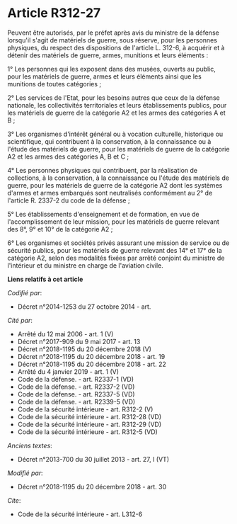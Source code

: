 # Article R312-27

Peuvent être autorisés, par le préfet après avis du ministre de la défense lorsqu'il s'agit de matériels de guerre, sous
réserve, pour les personnes physiques, du respect des dispositions de l'article L. 312-6, à acquérir et à détenir des
matériels de guerre, armes, munitions et leurs éléments :

1° Les personnes qui les exposent dans des musées, ouverts au public, pour les matériels de guerre, armes et leurs éléments
ainsi que les munitions de toutes catégories ;

2° Les services de l'Etat, pour les besoins autres que ceux de la défense nationale, les collectivités territoriales et leurs
établissements publics, pour les matériels de guerre de la catégorie A2 et les armes des catégories A et B ;

3° Les organismes d'intérêt général ou à vocation culturelle, historique ou scientifique, qui contribuent à la conservation,
à la connaissance ou à l'étude des matériels de guerre, pour les matériels de guerre de la catégorie A2 et les armes des
catégories A, B et C ;

4° Les personnes physiques qui contribuent, par la réalisation de collections, à la conservation, à la connaissance ou
l'étude des matériels de guerre, pour les matériels de guerre de la catégorie A2 dont les systèmes d'armes et armes embarqués
sont neutralisés conformément au 2° de l'article R. 2337-2 du code de la défense ;

5° Les établissements d'enseignement et de formation, en vue de l'accomplissement de leur mission, pour les matériels de
guerre relevant des 8°, 9° et 10° de la catégorie A2 ;

6° Les organismes et sociétés privés assurant une mission de service ou de sécurité publics, pour les matériels de guerre
relevant des 14° et 17° de la catégorie A2, selon des modalités fixées par arrêté conjoint du ministre de l'intérieur et du
ministre en charge de l'aviation civile.

**Liens relatifs à cet article**

_Codifié par_:

  - Décret n°2014-1253 du 27 octobre 2014 - art.

_Cité par_:

  - Arrêté du 12 mai 2006 - art. 1 (V)
  - Décret n°2017-909 du 9 mai 2017 - art. 13
  - Décret n°2018-1195 du 20 décembre 2018 (V)
  - Décret n°2018-1195 du 20 décembre 2018 - art. 19
  - Décret n°2018-1195 du 20 décembre 2018 - art. 22
  - Arrêté du 4 janvier 2019 - art. 1 (V)
  - Code de la défense. - art. R2337-1 (VD)
  - Code de la défense. - art. R2337-2 (VD)
  - Code de la défense. - art. R2337-5 (VD)
  - Code de la défense. - art. R2339-5 (VD)
  - Code de la sécurité intérieure - art. R312-2 (V)
  - Code de la sécurité intérieure - art. R312-28 (VD)
  - Code de la sécurité intérieure - art. R312-29 (VD)
  - Code de la sécurité intérieure - art. R312-5 (VD)

_Anciens textes_:

  - Décret n°2013-700 du 30 juillet 2013 - art. 27, I (VT)

_Modifié par_:

  - Décret n°2018-1195 du 20 décembre 2018 - art. 30

_Cite_:

  - Code de la sécurité intérieure - art. L312-6

